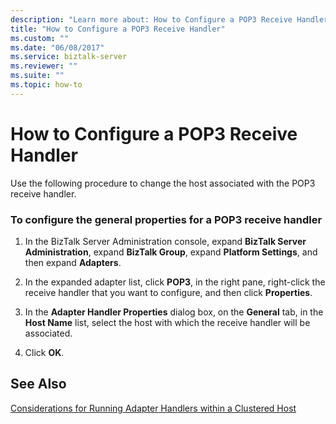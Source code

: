 ```yaml
---
description: "Learn more about: How to Configure a POP3 Receive Handler"
title: "How to Configure a POP3 Receive Handler"
ms.custom: ""
ms.date: "06/08/2017"
ms.service: biztalk-server
ms.reviewer: ""
ms.suite: ""
ms.topic: how-to
---
```

# How to Configure a POP3 Receive Handler
Use the following procedure to change the host associated with the POP3 receive handler.  
  
### To configure the general properties for a POP3 receive handler  
  
1.  In the BizTalk Server Administration console, expand **BizTalk Server Administration**, expand **BizTalk Group**, expand **Platform Settings**, and then expand **Adapters**.  
  
2.  In the expanded adapter list, click **POP3**, in the right pane, right-click the receive handler that you want to configure, and then click **Properties**.  
  
3.  In the **Adapter Handler Properties** dialog box, on the **General** tab, in the **Host Name** list, select the host with which the receive handler will be associated.  
  
4.  Click **OK**.  
  
## See Also  
 [Considerations for Running Adapter Handlers within a Clustered Host](../core/considerations-for-running-adapter-handlers-within-a-clustered-host1.md)
